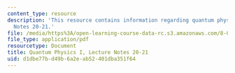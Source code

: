 ```yaml
---
content_type: resource
description: 'This resource contains information regarding quantum physics: Lecture
  Notes 20-21.'
file: /media/https%3A/open-learning-course-data-rc.s3.amazonaws.com/8-04-quantum-physics-i-spring-2016/d1dbe77bd49b6a2eab52401dba351f64_MIT8_04S16_LecNotes20_21.pdf
file_type: application/pdf
resourcetype: Document
title: Quantum Physics I, Lecture Notes 20-21
uid: d1dbe77b-d49b-6a2e-ab52-401dba351f64
---
```

